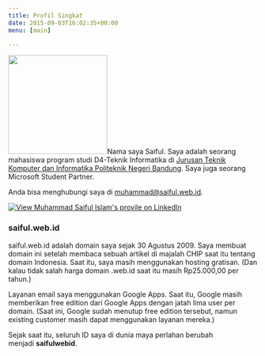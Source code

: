 ```yaml
---
title: Profil Singkat
date: 2015-09-03T16:02:35+00:00
menu: [main]

---
```

<img class="alignright" src="http://www.gravatar.com/avatar/ef5f8254eb045eee7ed210e308f9fee5?s=200" alt="" width="200" height="200" />Nama saya Saiful. Saya adalah seorang mahasiswa program studi D4-Teknik Informatika di [Jurusan Teknik Komputer dan Informatika Politeknik Negeri Bandung][1]. Saya juga seorang Microsoft Student Partner.

Anda bisa menghubungi saya di <muhammad@saiful.web.id>.

[![View Muhammad Saiful Islam's provile on LinkedIn](https://static.licdn.com/scds/common/u/img/webpromo/btn_viewmy_160x33.png)][2]

### saiful.web.id

saiful.web.id adalah domain saya sejak 30 Agustus 2009. Saya membuat domain ini setelah membaca sebuah artikel di majalah CHIP saat itu tentang domain Indonesia. Saat itu, saya masih menggunakan hosting gratisan. (Dan kalau tidak salah harga domain .web.id saat itu masih Rp25.000,00 per tahun.)

Layanan email saya menggunakan Google Apps. Saat itu, Google masih memberikan free edition dari Google Apps dengan jatah lima user per domain. (Saat ini, Google sudah menutup free edition tersebut, namun existing customer masih dapat menggunakan layanan mereka.)

Sejak saat itu, seluruh ID saya di dunia maya perlahan berubah menjadi **saifulwebid**.

 [1]: http://jtk.polban.ac.id/
 [2]: https://id.linkedin.com/pub/muhammad-saiful-islam/95/652/88a
